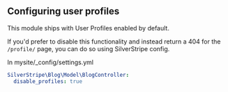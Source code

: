 ## Configuring user profiles

This module ships with User Profiles enabled by default.

If you'd prefer to disable this functionality and instead return a 404 for the `/profile/` page, you can do so using SilverStripe config.

In mysite/_config/settings.yml

```yaml
SilverStripe\Blog\Model\BlogController:
  disable_profiles: true
```
